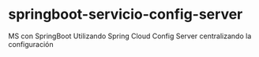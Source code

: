 # springboot-servicio-config-server
MS  con SpringBoot Utilizando Spring Cloud Config Server centralizando la configuración
